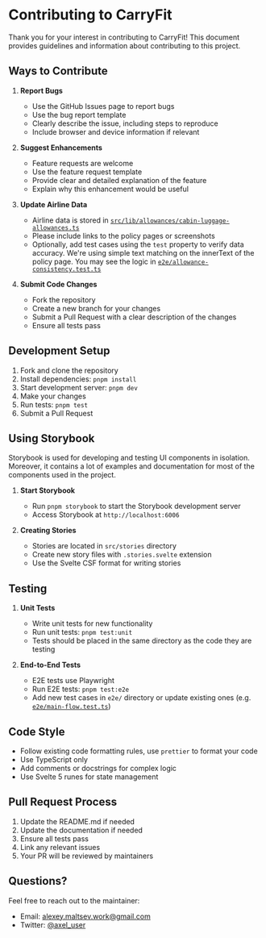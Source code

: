 # Contributing to CarryFit

Thank you for your interest in contributing to CarryFit! This document provides guidelines and information about contributing to this project.

## Ways to Contribute

1. **Report Bugs**
   - Use the GitHub Issues page to report bugs
   - Use the bug report template
   - Clearly describe the issue, including steps to reproduce
   - Include browser and device information if relevant

2. **Suggest Enhancements**
   - Feature requests are welcome
   - Use the feature request template
   - Provide clear and detailed explanation of the feature
   - Explain why this enhancement would be useful

3. **Update Airline Data**
   - Airline data is stored in [`src/lib/allowances/cabin-luggage-allowances.ts`](src/lib/allowances/cabin-luggage-allowances.ts)
   - Please include links to the policy pages or screenshots
   - Optionally, add test cases using the `test` property to verify data accuracy. We're using simple text matching on the innerText of the policy page. You may see the logic in [`e2e/allowance-consistency.test.ts`](e2e/allowance-consistency.test.ts)

4. **Submit Code Changes**
   - Fork the repository
   - Create a new branch for your changes
   - Submit a Pull Request with a clear description of the changes
   - Ensure all tests pass

## Development Setup

1. Fork and clone the repository
2. Install dependencies: `pnpm install`
3. Start development server: `pnpm dev`
4. Make your changes
5. Run tests: `pnpm test`
6. Submit a Pull Request

## Using Storybook

Storybook is used for developing and testing UI components in isolation. Moreover, it contains a lot of examples and documentation for most of the components used in the project.

1. **Start Storybook**
   - Run `pnpm storybook` to start the Storybook development server
   - Access Storybook at `http://localhost:6006`

2. **Creating Stories**
   - Stories are located in `src/stories` directory
   - Create new story files with `.stories.svelte` extension
   - Use the Svelte CSF format for writing stories

## Testing

1. **Unit Tests**
   - Write unit tests for new functionality
   - Run unit tests: `pnpm test:unit`
   - Tests should be placed in the same directory as the code they are testing

2. **End-to-End Tests**
   - E2E tests use Playwright
   - Run E2E tests: `pnpm test:e2e`
   - Add new test cases in `e2e/` directory or update existing ones (e.g. [`e2e/main-flow.test.ts`](e2e/main-flow.test.ts))

## Code Style

- Follow existing code formatting rules, use `prettier` to format your code
- Use TypeScript only
- Add comments or docstrings for complex logic
- Use Svelte 5 runes for state management

## Pull Request Process

1. Update the README.md if needed
2. Update the documentation if needed
3. Ensure all tests pass
4. Link any relevant issues
5. Your PR will be reviewed by maintainers

## Questions?

Feel free to reach out to the maintainer:

- Email: [alexey.maltsev.work@gmail.com](mailto:alexey.maltsev.work@gmail.com)
- Twitter: [@axel_user](https://x.com/axel_user)
